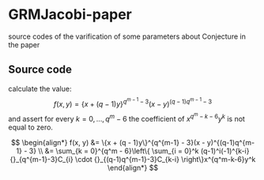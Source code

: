 # GRMJacobi-paper
source codes of the varification of some parameters about Conjecture in the paper

## Source code
calculate the value:
$$f(x, y) = \{x + (q - 1)y\}^{q^{m-1} - 3}(x - y)^{(q-1)q^{m-1} - 3}$$
and assert for every $k = 0,\dots, q^m-6$ the coefficient of $x^{q^m-k-6}y^k$ is not equal to zero.

$$ 
\begin{align*} 
f(x, y) &= \{x + (q - 1)y\}^{q^{m-1} - 3}(x - y)^{(q-1)q^{m-1} - 3} \\
&= \sum_{k = 0}^{q^m - 6}\left\{ \sum_{i = 0}^k (q-1)^i(-1)^{k-i} 
{}_{q^{m-1}-3}C_{i} \cdot {}_{(q-1)q^{m-1}-3}C_{k-i}  \right\}x^{q^m-k-6}y^k
\end{align*}
$$